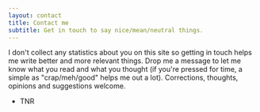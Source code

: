 ```yaml
---
layout: contact
title: Contact me
subtitle: Get in touch to say nice/mean/neutral things.
---
```


I don't collect any statistics about you on this site so getting in touch helps me write better and more relevant things. Drop me a message to let me know what you read and what you thought (if you're pressed for time, a simple as "crap/meh/good" helps me out a lot). Corrections, thoughts, opinions and suggestions welcome.

- TNR
